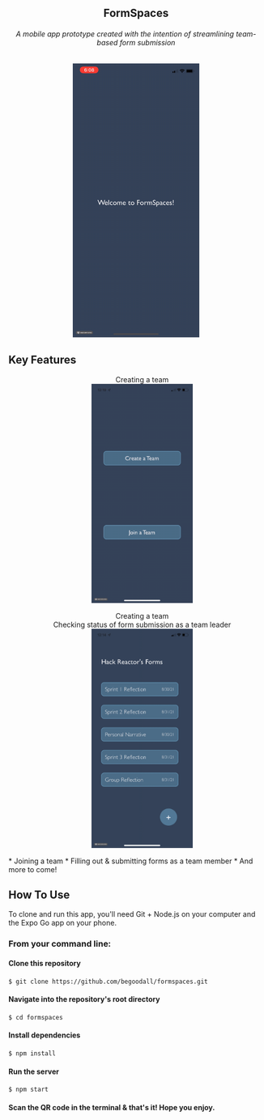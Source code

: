 <h2 align="center">FormSpaces</h2>
<h6 align="center">A mobile app prototype created with the intention of streamlining team-based form submission</h6>

<div align="center">
  <img src="demo/intro.gif" alt="Intro Page animation" width="250px">
</div>

## Key Features
<ul>
  <div align="center">
    Creating a team
    <br>
    <img src="demo/team-creation.gif" alt="team creation" width="200px">
  </div>
</ul>
<ul>
  <div align="center">
    Creating a team
    <br>
    Checking status of form submission as a team leader
    <img src="demo/checking-forms.gif" alt="form checking" width="200px">
  </div>
</ul>
* Joining a team
* Filling out & submitting forms as a team member
* And more to come!


## How To Use
To clone and run this app, you'll need Git + Node.js on your computer and the Expo Go app on your phone.

### From your command line:


#### Clone this repository
```
$ git clone https://github.com/begoodall/formspaces.git
```

#### Navigate into the repository's root directory
```
$ cd formspaces
```

#### Install dependencies
```
$ npm install
```

#### Run the server
```
$ npm start
```

#### Scan the QR code in the terminal & that's it! Hope you enjoy.
